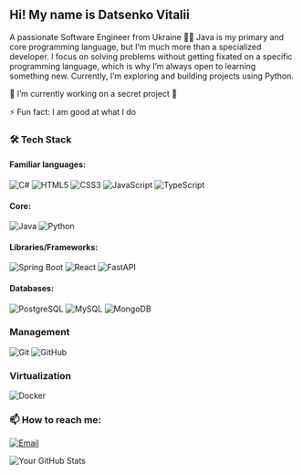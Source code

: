 ## Hi! My name is Datsenko Vitalii
A passionate Software Engineer from Ukraine 🧑‍💻
Java is my primary and core programming language, but I’m much more than a specialized developer. I focus on solving problems without getting fixated on a specific programming language, which is why I’m always open to learning something new. Currently, I’m exploring and building projects using Python.

🔭 I’m currently working on a secret project 🤫

⚡ Fun fact: I am good at what I do


### 🛠 Tech Stack

#### Familiar languages:
![C#](https://img.shields.io/badge/C%23-green?style=for-the-badge&logo=c-sharp&logoColor=white)
![HTML5](https://img.shields.io/badge/HTML5-orange?style=for-the-badge&logo=html5&logoColor=white)
![CSS3](https://img.shields.io/badge/CSS3-blue?style=for-the-badge&logo=css3&logoColor=white)
![JavaScript](https://img.shields.io/badge/JavaScript-yellow?style=for-the-badge&logo=javascript&logoColor=white)
![TypeScript](https://img.shields.io/badge/TypeScript-blue?style=for-the-badge&logo=typescript&logoColor=white)

#### Core:
![Java](https://img.shields.io/badge/Java-black?style=for-the-badge&logo=java&logoColor=white)
![Python](https://img.shields.io/badge/Python-blue?style=for-the-badge&logo=python&logoColor=white)

#### Libraries/Frameworks:
![Spring Boot](https://img.shields.io/badge/Spring%20Boot-green?style=for-the-badge&logo=spring&logoColor=white)
![React](https://img.shields.io/badge/React-blue?style=for-the-badge&logo=react&logoColor=white)
![FastAPI](https://img.shields.io/badge/FastAPI-blue?style=for-the-badge&logo=fastapi&logoColor=white)

#### Databases:
![PostgreSQL](https://img.shields.io/badge/PostgreSQL-blue?style=for-the-badge&logo=postgresql&logoColor=white)
![MySQL](https://img.shields.io/badge/MySQL-blue?style=for-the-badge&logo=mysql&logoColor=white)
![MongoDB](https://img.shields.io/badge/MongoDB-green?style=for-the-badge&logo=mongodb&logoColor=white)

### Management
![Git](https://img.shields.io/badge/Git-red?style=for-the-badge&logo=git&logoColor=white)
![GitHub](https://img.shields.io/badge/GitHub-black?style=for-the-badge&logo=github&logoColor=white)

### Virtualization
![Docker](https://img.shields.io/badge/Docker-blue?style=for-the-badge&logo=docker&logoColor=white)

### 📫 How to reach me:
[![Email](https://img.shields.io/badge/Email-jokailxx%40gmail.com-blue?style=for-the-badge&logo=gmail&logoColor=white)](mailto:jokailxx@gmail.com)



![Your GitHub Stats](https://github-readme-stats.vercel.app/api?username=Jokail&show_icons=true&theme=dark)

